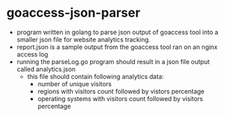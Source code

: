 # goaccess-json-parser
- program written in golang to parse json output of goaccess tool into a smaller json file for website analytics tracking.
- report.json is a sample output from the goaccess tool ran on an nginx access log
- running the parseLog.go program should result in a json file output called analytics.json
    - this file should contain following analytics data:
        - number of unique visitors
        - regions with visitors count followed by vistors percentage
        - operating systems with visitors count followed by visitors percentage
